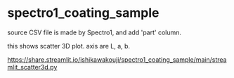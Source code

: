 # spectro1_coating_sample

source CSV file is made by Spectro1, and add 'part' column.

this shows scatter 3D plot. axis are L, a, b.

https://share.streamlit.io/ishikawakouji/spectro1_coating_sample/main/streamlit_scatter3d.py
